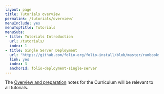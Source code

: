 ```yaml
---
layout: page
title: Tutorials overview
permalink: /tutorials/overview/
menuInclude: yes
menuTopTitle: Tutorials
menuSubs:
- title: Tutorials Introduction
  url: /tutorials/
  index: 1
- title: Single Server Deployment
  url: "https://github.com/folio-org/folio-install/blob/master/runbooks/single-server"
  link: yes
  index: 3
  anchorId: folio-deployment-single-server
---
```


The [Overview and preparation](/tutorials/curriculum/overview/) notes for the Curriculum will be relevant to all tutorials.

